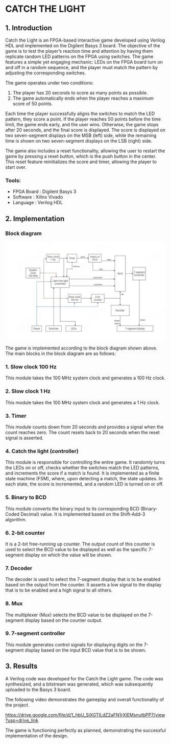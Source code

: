 # CATCH THE LIGHT

## 1. Introduction

Catch the Light is an FPGA-based interactive game developed using Verilog HDL and implemented on the Digilent Basys 3 board. The objective of the game is to test the player’s reaction time and attention by having them replicate random LED patterns on the FPGA using switches. The game features a simple yet engaging mechanic: LEDs on the FPGA board turn on and off in a random sequence, and the player must match the pattern by adjusting the corresponding switches.

The game operates under two conditions:

1. The player has 20 seconds to score as many points as possible.
2. The game automatically ends when the player reaches a maximum score of 50 points.

Each time the player successfully aligns the switches to match the LED pattern, they score a point. If the player reaches 50 points before the time limit, the game ends early, and the user wins. Otherwise, the game stops after 20 seconds, and the final score is displayed. The score is displayed on two seven-segment displays on the MSB (left) side, while the remaining time is shown on two seven-segment displays on the LSB (right) side. 

The game also includes a reset functionality, allowing the user to restart the game by pressing a reset button, which is the push button in the center. This reset feature reinitializes the score and timer, allowing the player to start over.

### Tools:

* FPGA Board : Digilent Basys 3
* Software : Xilinx Vivado
* Language : Verilog HDL

## 2. Implementation

### Block diagram

![block diagram](https://github.com/adithyan001/Catch-The-Light/blob/main/catch%20the%20light%20block%20diagram.jpg)

The game is implemented according to the block diagram shown above. The main blocks in the block diagram are as follows:

### 1. Slow clock 100 Hz
This module takes the 100 MHz system clock and generates a 100 Hz clock.

### 2. Slow clock 1 Hz
This module takes the 100 MHz system clock and generates a 1 Hz clock.

### 3. Timer
This module counts down from 20 seconds and provides a signal when the count reaches zero. The count resets back to 20 seconds when the reset signal is asserted.

### 4. Catch the light (controller)
This module is responsible for controlling the entire game. It randomly turns the LEDs on or off, checks whether the switches match the LED patterns, and increments the score if a match is found. It is implemented as a finite state machine (FSM), where, upon detecting a match, the state updates. In each state, the score is incremented, and a random LED is turned on or off.

### 5. Binary to BCD
This module converts the binary input to its corresponding BCD (Binary-Coded Decimal) value. It is implemented based on the Shift-Add-3 algorithm.

### 6. 2-bit counter
It is a 2-bit free-running up counter. The output count of this counter is used to select the BCD value to be displayed as well as the specific 7-segment display on which the value will be shown.

### 7. Decoder
The decoder is used to select the 7-segment display that is to be enabled based on the output from the counter. It asserts a low signal to the display that is to be enabled and a high signal to all others.

### 8. Mux
The multiplexer (Mux) selects the BCD value to be displayed on the 7-segment display based on the counter output.

### 9. 7-segment controller
This module generates control signals for displaying digits on the 7-segment display based on the input BCD value that is to be shown.

## 3. Results
A Verilog code was developed for the Catch the Light game. The code was synthesized, and a bitstream was generated, which was subsequently uploaded to the Basys 3 board. 

The following video demonstrates the gameplay and overall functionality of the project.

https://drive.google.com/file/d/1_hbU_SiXGTILdZ2aFN1rXlEMsnutbPP7/view?usp=drive_link

The game is functioning perfectly as planned, demonstrating the successful implementation of the design.

